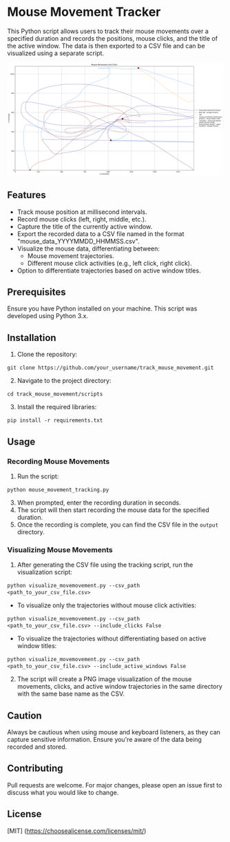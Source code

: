 # Mouse Movement Tracker
This Python script allows users to track their mouse movements over a specified duration and records the positions, mouse clicks, and the title of the active window. The data is then exported to a CSV file and can be visualized using a separate script.

![Mouse Movement Visualization](output/mouse_data_20231006_115516.png)


## Features
- Track mouse position at millisecond intervals.
- Record mouse clicks (left, right, middle, etc.).
- Capture the title of the currently active window.
- Export the recorded data to a CSV file named in the format "mouse_data_YYYYMMDD_HHMMSS.csv".
- Visualize the mouse data, differentiating between:
  - Mouse movement trajectories.
  - Different mouse click activities (e.g., left click, right click).
- Option to differentiate trajectories based on active window titles.


## Prerequisites
Ensure you have Python installed on your machine. This script was developed using Python 3.x.

## Installation
1. Clone the repository:
  ```
  git clone https://github.com/your_username/track_mouse_movement.git
  ```
2. Navigate to the project directory:
  ```
  cd track_mouse_movement/scripts
  ```
3. Install the required libraries:
  ```
  pip install -r requirements.txt
  ```
## Usage
### Recording Mouse Movements
1. Run the script:
  ```
  python mouse_movement_tracking.py
  ```
3. When prompted, enter the recording duration in seconds.
4. The script will then start recording the mouse data for the specified duration.
5. Once the recording is complete, you can find the CSV file in the `output` directory.

### Visualizing Mouse Movements
1. After generating the CSV file using the tracking script, run the visualization script:
  ```
  python visualize_movemovement.py --csv_path <path_to_your_csv_file.csv>
  ```
- To visualize only the trajectories without mouse click activities:
 ```
 python visualize_movemovement.py --csv_path <path_to_your_csv_file.csv> --include_clicks False
 ```

- To visualize the trajectories without differentiating based on active window titles:
 ```
 python visualize_movemovement.py --csv_path <path_to_your_csv_file.csv> --include_active_windows False
 ```

2. The script will create a PNG image visualization of the mouse movements, clicks, and active window trajectories in the same directory with the same base name as the CSV.

## Caution
Always be cautious when using mouse and keyboard listeners, as they can capture sensitive information. Ensure you're aware of the data being recorded and stored.

## Contributing
Pull requests are welcome. For major changes, please open an issue first to discuss what you would like to change.

## License
[MIT] (https://choosealicense.com/licenses/mit/)
